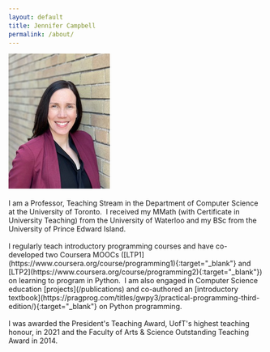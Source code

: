```yaml
---
layout: default
title: Jennifer Campbell
permalink: /about/
---
```


<img src="../assets/img/jen.jpg" alt="jen" max-width="100px" class="center"/>
<br><br>
I am a Professor, Teaching Stream in the Department of Computer Science at the University of Toronto.  I received my MMath (with Certificate in University Teaching) from the University of Waterloo and my BSc from the University of Prince Edward Island.
<br><br>
I regularly teach introductory programming courses and have co-developed two Coursera MOOCs ([LTP1](https://www.coursera.org/course/programming1){:target="_blank"} and [LTP2](https://www.coursera.org/course/programming2){:target="_blank"}) on learning to program in Python.  I am also engaged in Computer Science education [projects](/publications) and co-authored an [introductory textbook](https://pragprog.com/titles/gwpy3/practical-programming-third-edition/){:target="_blank"} on Python programming.
<br><br>
I was awarded the President's Teaching Award, UofT's highest teaching honour, in 2021 and the Faculty of Arts &amp; Science Outstanding Teaching Award in 2014.
